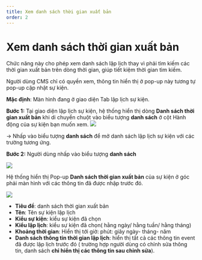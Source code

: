 ```yaml
---
title: Xem danh sách thời gian xuất bản
order: 2
---
```

# Xem danh sách thời gian xuất bản
Chức năng này cho phép xem danh sách lập lịch thay vì phải tìm kiếm các thời gian xuất bản trên dòng thời gian, giúp tiết kiệm thời gian tìm kiếm.

Người dùng CMS chỉ có quyền xem, thông tin hiển thị ở pop-up này tương tự pop-up cập nhật sự kiện.

**Mặc định**: Màn hình đang ở giao diện Tab lập lịch sự kiện.

 **Bước 1:** Tại giao diện lập lịch sự kiện, hệ thống hiển thị dòng **Danh sách thời gian xuất bản** khi di chuyển chuột vào biểu tượng **danh sách** ở cột Hành động của sự kiện bạn muốn xem.
 ![](../../images/Icon_List.png) 

→ Nhấp vào biểu tượng **danh sách** để mở danh sách lập lịch sự kiện với các trường tương ứng.

 **Bước 2:** Người dùng nhấp vào biểu tượng **danh sách**  
 
 ![](../../images/Icon_List.png) 

 Hệ thống hiển thị Pop-up **Danh sách thời gian xuất bản** của sự kiện ở góc phải màn hình với các thông tin đã được nhập trước đó. 

 ![](../../images/Popup_publictime_Schedule.png)

* **Tiêu đề**: danh sách thời gian xuất bản
* **Tên**: Tên sự kiện lập lịch
* **Kiểu sự kiện**: kiểu sự kiện đã chọn
* **Kiểu lập lịch**: kiểu sự kiện đã chọn( hằng ngày/ hằng tuần/ hằng tháng)
* **Khoảng thời gian**: Hiển thị tới giờ: phút: giây ngày- tháng- năm
* **Danh sách thông tin thời gian lập lịch**: hiển thị tất cả các thông tin event đã được lập lịch trước đó ( trường hợp người dùng có chỉnh sửa thông tin, danh sách **chỉ hiển thị các thông tin sau chỉnh sửa**).